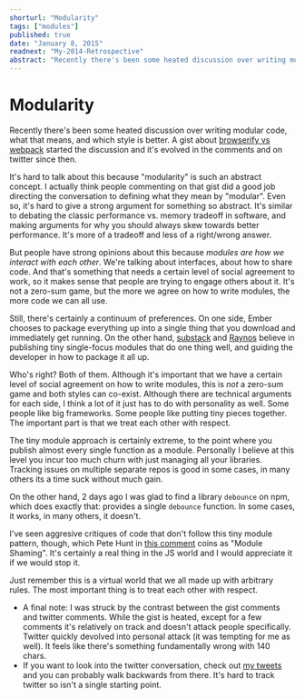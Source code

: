 ```yaml
---
shorturl: "Modularity"
tags: ["modules"]
published: true
date: "January 8, 2015"
readnext: "My-2014-Retrospective"
abstract: "Recently there's been some heated discussion over writing modular code, what that means, and which style is better. In this article I reflect on the discussion and about respecting each other."
---
```


# Modularity

Recently there's been some heated discussion over writing modular code, what that means, and which style is better. A gist about [browserify vs webpack](https://gist.github.com/substack/68f8d502be42d5cd4942) started the discussion and it's evolved in the comments and on twitter since then.

It's hard to talk about this because "modularity" is such an abstract concept. I actually think people commenting on that gist did a good job directing the conversation to defining what they mean by "modular". Even so, it's hard to give a strong argument for something so abstract. It's similar to debating the classic performance vs. memory tradeoff in software, and making arguments for why you should always skew towards better performance. It's more of a tradeoff and less of a right/wrong answer.

But people have strong opinions about this because *modules are how we interact with each other*. We're talking about interfaces, about how to share code. And that's something that needs a certain level of social agreement to work, so it makes sense that people are trying to engage others about it. It's not a zero-sum game, but the more we agree on how to write modules, the more code we can all use.

Still, there's certainly a continuum of preferences. On one side, Ember chooses to package everything up into a single thing that you download and immediately get running. On the other hand, [substack](https://twitter.com/substack) and [Raynos](https://twitter.com/Raynos) believe in publishing tiny single-focus modules that do one thing well, and guiding the developer in how to package it all up.

Who's right? Both of them. Although it's important that we have a certain level of social agreement on how to write modules, this is *not* a zero-sum game and both styles can co-exist. Although there are technical arguments for each side, I think a lot of it just has to do with personality as well. Some people like big frameworks. Some people like putting tiny pieces together. The important part is that we treat each other with respect.

The tiny module approach is certainly extreme, to the point where you publish almost every single function as a module. Personally I believe at this level you incur too much churn with just managing all your libraries. Tracking issues on multiple separate repos is good in some cases, in many others its a time suck without much gain.

On the other hand, 2 days ago I was glad to find a library `debounce` on npm, which does exactly that: provides a single `debounce` function. In some cases, it works, in many others, it doesn't.

I've seen aggresive critiques of code that don't follow this tiny module pattern, though, which Pete Hunt in [this comment](https://gist.github.com/substack/68f8d502be42d5cd4942#comment-1365101) coins as "Module Shaming". It's certainly a real thing in the JS world and I would appreciate it if we would stop it.

Just remember this is a virtual world that we all made up with arbitrary rules. The most important thing is to treat each other with respect.

* A final note: I was struck by the contrast between the gist comments and twitter comments. While the gist is heated, except for a few comments it's relatively on track and doesn't attack people specifically. Twitter quickly devolved into personal attack (it was tempting for me as well). It feels like there's something fundamentally wrong with 140 chars.
* If you want to look into the twitter conversation, check out [my tweets](https://twitter.com/jlongster) and you can probably walk backwards from there. It's hard to track twitter so isn't a single starting point.




